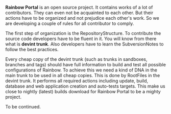 **Rainbow Portal** is an open source project. It contains works of a lot of contributors. They can even not be acquainted to each other. But their actions have to be organized and not prejudice each other's work. So we are developing a couple of rules for all contributor to comply.

The first step of organization is the RepositoryStructure. To contribute the source code developers have to be fluent in it. You will know from there what is **devint trunk**. Also developers have to learn the SubversionNotes to follow the best practices.

Every cheap copy of the devint trunk (such as trunks in sandboxes, branches and tags)
should have full information to build and test all possible configurations of Rainbow. To achieve this we need a kind of DNA in the main trunk to be used in all cheap copies.
This is done by RootFiles in the devint trunk. It performs all required actions including update, build, database and web application creation and auto-tests targets. This make us close to nightly (latest) builds download for Rainbow Portal to be a mighty project.

To be continued.













